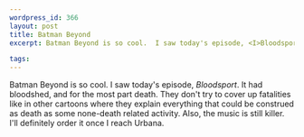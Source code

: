 ```yaml
--- 
wordpress_id: 366
layout: post
title: Batman Beyond
excerpt: Batman Beyond is so cool.  I saw today's episode, <I>Bloodsport</I>.  It had bloodshed, and for the most part death.  They don't try to cover up fatalities like in other cartoons where they explain everything that could be construed as death as some none-death related activity.  Also, the music is still killer.  I'll definitely order it once I reach Urbana.

tags: 
---
```


Batman Beyond is so cool.  I saw today's episode, <I>Bloodsport</I>.  It had bloodshed, and for the most part death.  They don't try to cover up fatalities like in other cartoons where they explain everything that could be construed as death as some none-death related activity.  Also, the music is still killer.  I'll definitely order it once I reach Urbana.
